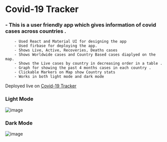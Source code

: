 # Covid-19 Tracker 

### - This is a user friendly app which gives information of covid cases across countries .
        - Used React and Material UI for designing the app
        - Used firbase for deploying the app.
        - Shows Live, Active, Recoveries, Deaths cases
        - Shows Worldwide cases and Country Based cases diaplyed on the map.
        - Shows the Live cases by country in decreasing order in a table .
        - Graph for showing the past 4 months cases in each country .
        - Clickable Markers on Map show Country stats
        - Works in both light mode and dark mode

Deployed live on [Covid-19 Tracker](https://covid-tracker-e72e3.web.app/)

### Light Mode
![image](https://user-images.githubusercontent.com/84001343/125254096-c263b780-e317-11eb-989c-cdfd0a2b59ce.png)

### Dark Mode
![image](https://user-images.githubusercontent.com/84001343/125254207-e0c9b300-e317-11eb-9eff-482ee405d6c3.png)

